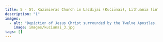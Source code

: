 ```yaml
---
title: 5 - St. Kazimieras Church in Lazdijai (Kučiūnai), Lithuania (interior)
description: "1"
images:
  - alt: "Depiction of Jesus Christ surrounded by the Twelve Apostles. "
    image: images/kuciunai_3.jpg
tags: []
---
```

